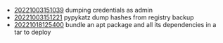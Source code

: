 - [20221003151039](/zet/20221003151039/README.md) dumping credentials as admin
- [20221003151221](/zet/20221003151221/README.md) pypykatz dump hashes from registry backup
- [20221018125400](/zet/20221018125400/README.md) bundle an apt package and all its dependencies in a tar to deploy

